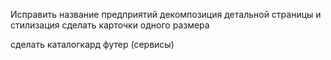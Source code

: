 Исправить название предприятий 
декомпозиция детальной страницы и стилизация
сделать карточки одного размера

сделать каталогкард футер (сервисы)